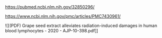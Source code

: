 
https://pubmed.ncbi.nlm.nih.gov/32850296/

https://www.ncbi.nlm.nih.gov/pmc/articles/PMC7430961/

![[(PDF) Grape seed extract alleviates radiation-induced damages in human blood lymphocytes - 2020 - AJP-10-398.pdf]]
